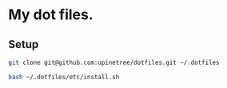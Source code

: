 # My dot files.

## Setup

```bash
git clone git@github.com:upinetree/dotfiles.git ~/.dotfiles

bash ~/.dotfiles/etc/install.sh
```
